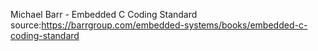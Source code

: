 Michael Barr - Embedded C Coding Standard source:https://barrgroup.com/embedded-systems/books/embedded-c-coding-standard